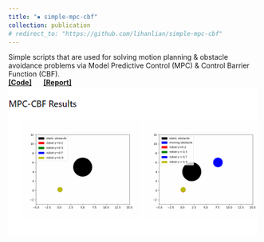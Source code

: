 ```yaml
---
title: "▪ simple-mpc-cbf"
collection: publication
# redirect_to: "https://github.com/lihanlian/simple-mpc-cbf"
---
```

Simple scripts that are used for solving motion planning & obstacle avoidance problems via Model Predictive Control (MPC) & Control Barrier Function (CBF).<br/> 
<i class="fa-brands fa-github"></i> [**[Code]**](https://github.com/lihanlian/simple-mpc-cbf) &nbsp;&nbsp;&nbsp;&nbsp;
<i class="fa-solid fa-file"></i> [**[Report]**](/files/report-simple-mpc-cbf.pdf) <br>
<img src='/images/project-simple-mpc-cbf.gif'>